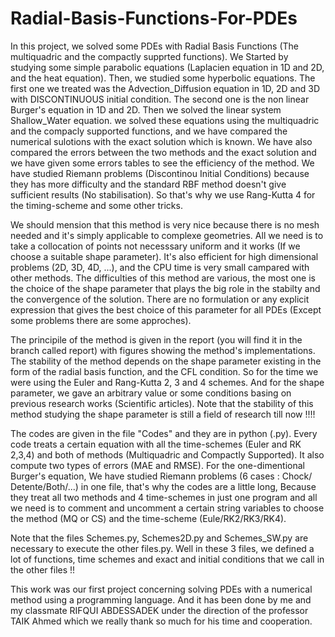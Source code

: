 # Radial-Basis-Functions-For-PDEs

In this project, we solved some PDEs with Radial Basis Functions (The multiquadric and the compactly supprted functions). We Started by studying some simple parabolic equations (Laplacien equation in 1D and 2D, and the heat equation). Then, we studied some hyperbolic equations. The first one we treated was the Advection_Diffusion equation in 1D, 2D and 3D with DISCONTINUOUS initial condition. The second one is the non linear Burger's equation in 1D and 2D. Then we solved the linear system Shallow_Water equation. we solved these equations using the multiquadric and the compacly supported functions, and we have compared the numerical sulotions with the exact solution which is known. We have also compared the errors between the two methods and the exact solution and we have given some errors tables to see the efficiency of the method. We have studied Riemann problems (Discontinou Initial Conditions) because they has more difficulty and the standard RBF method doesn't give sufficient results (No stabilisation). So that's why we use Rang-Kutta 4 for the timing-scheme and some other tricks.

We should mension that this method is very nice because there is no mesh needed and it's simply applicable to complexe geometries. All we need is to take a collocation of points not necesssary uniform and it works (If we choose a suitable shape parameter). It's also efficient for high dimensional problems (2D, 3D, 4D, ...), and the CPU time is very small campared with other methods. The difficulties of this method are various, the most one is the choice of the shape parameter that plays the big role in the stabilty and the convergence of the solution. There are no formulation or any explicit expression that gives the best choice of this parameter for all PDEs (Except some problems there are some approches). 

The principile of the method is given in the report (you will find it in the branch called report) with figures showing the method's implementations. The stability of the method depends on the shape parameter existing in the form of the radial basis function, and the CFL condition. So for the time we were using the Euler and Rang-Kutta 2, 3 and 4 schemes. And for the shape parameter, we gave an arbitrary value or some conditions basing on previous research works (Scientific articles). Note that the stability of this method studying the shape parameter is still a field of research till now !!!!

The codes are given in the file "Codes" and they are in python (.py). Every code treats a certain equation with all the time-schemes (Euler and RK 2,3,4) and both of methods (Multiquadric and Compactly Supported). It also compute two types of errors (MAE and RMSE). For the one-dimentional Burger's equation, We have studied Riemann problems (6 cases : Chock/ Detente/Both/...) in one file, that's why the codes are a little long, Because they treat all two methods and 4 time-schemes in just one program and all we need is to comment and uncomment a certain string variables to choose the method (MQ or CS) and the time-scheme (Eule/RK2/RK3/RK4).

Note that the files Schemes.py, Schemes2D.py and Schemes_SW.py are necessary to execute the other files.py. Well in these 3 files, we defined a lot of functions, time schemes and exact and initial conditions that we call in the other files !!

This work was our first project concerning solving PDEs with a numerical method using a programming language. And it has been done by me and my classmate RIFQUI ABDESSADEK under the direction of the professor TAIK Ahmed which we really thank so much for his time and cooperation.
